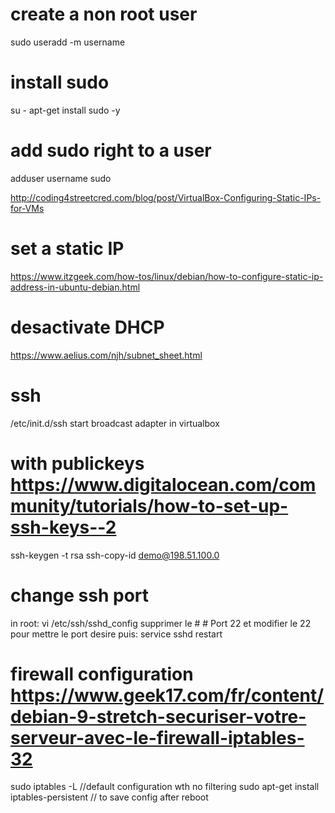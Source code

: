 # create a non root user
sudo useradd -m username
# install sudo
su - 
apt-get install sudo -y
# add sudo right to a user
adduser username sudo

http://coding4streetcred.com/blog/post/VirtualBox-Configuring-Static-IPs-for-VMs

# set a static IP
https://www.itzgeek.com/how-tos/linux/debian/how-to-configure-static-ip-address-in-ubuntu-debian.html

# desactivate DHCP
https://www.aelius.com/njh/subnet_sheet.html

# ssh
/etc/init.d/ssh start
broadcast adapter in virtualbox

# with publickeys https://www.digitalocean.com/community/tutorials/how-to-set-up-ssh-keys--2
ssh-keygen -t rsa
ssh-copy-id demo@198.51.100.0

# change ssh port
in root: vi /etc/ssh/sshd_config
supprimer le # # Port 22 et modifier le 22 pour mettre le port desire
puis: service sshd restart

# firewall configuration https://www.geek17.com/fr/content/debian-9-stretch-securiser-votre-serveur-avec-le-firewall-iptables-32
sudo iptables -L //default configuration wth no filtering
sudo apt-get install iptables-persistent // to save config after reboot